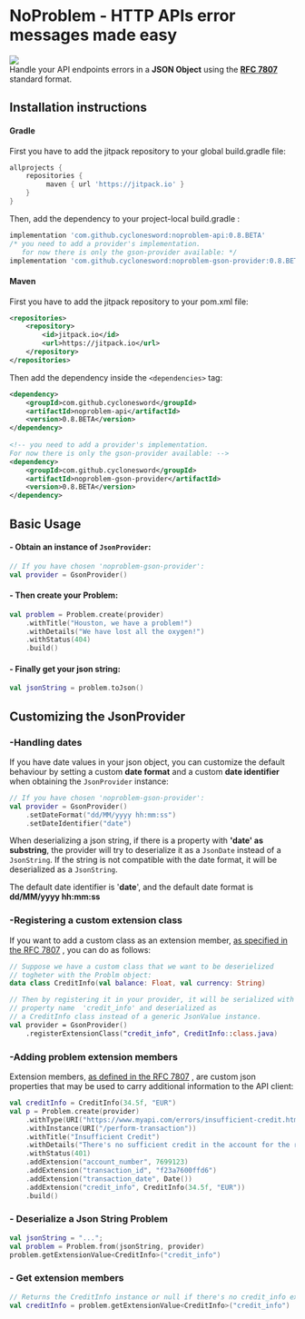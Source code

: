 # NoProblem - HTTP APIs error messages made easy
[![](https://jitpack.io/v/cyclonesword/android-view-slider.svg)](https://jitpack.io/#cyclonesword/android-view-slider) <br>
Handle your API endpoints errors in  a ****JSON**  Object** using the **[RFC 7807](https://tools.ietf.org/html/rfc7807)** standard format.



## Installation instructions

#### Gradle
First you have to add the jitpack repository to your global build.gradle file:
``` groovy
allprojects {
    repositories {
         maven { url 'https://jitpack.io' }
    }
}
```


Then, add the dependency to your project-local build.gradle :
``` groovy
implementation 'com.github.cyclonesword:noproblem-api:0.8.BETA'
/* you need to add a provider's implementation.
   for now there is only the gson-provider available: */
implementation 'com.github.cyclonesword:noproblem-gson-provider:0.8.BETA'
```
#### Maven
First you have to add the jitpack repository to your pom.xml file:
``` xml
<repositories>
    <repository>
        <id>jitpack.io</id>
        <url>https://jitpack.io</url>
    </repository>
</repositories>
```
Then add the dependency inside the `<dependencies>` tag:
``` xml
<dependency>  
	<groupId>com.github.cyclonesword</groupId>  
	<artifactId>noproblem-api</artifactId>  
	<version>0.8.BETA</version>  
</dependency>  
  
<!-- you need to add a provider's implementation. 
For now there is only the gson-provider available: -->  
<dependency>  
	<groupId>com.github.cyclonesword</groupId>  
	<artifactId>noproblem-gson-provider</artifactId>  
	<version>0.8.BETA</version>  
</dependency>
```

## Basic Usage

#### - Obtain an instance of `JsonProvider`:
``` kotlin
// If you have chosen 'noproblem-gson-provider': 
val provider = GsonProvider()  
```

#### - Then create your Problem:
``` kotlin
val problem = Problem.create(provider)  
    .withTitle("Houston, we have a problem!")  
    .withDetails("We have lost all the oxygen!")  
    .withStatus(404)  
    .build()  
```

#### - Finally get your json string:
``` kotlin
val jsonString = problem.toJson()
 ```

## Customizing the JsonProvider

### -Handling dates
If you have date values in your json object, you can customize the default behaviour by setting a custom **date format** and a custom **date identifier** when obtaining the `JsonProvider` instance:
``` kotlin
// If you have chosen 'noproblem-gson-provider': 
val provider = GsonProvider()
	.setDateFormat("dd/MM/yyyy hh:mm:ss")  
	.setDateIdentifier("date")  
```
When deserializing a json string, if there is a property with **'date' as substring**, the provider will try to deserialize it as a `JsonDate` instead of a `JsonString`. If the string is not compatible with the date format, it will be deserialized as a `JsonString`.

The default date identifier is '**date**', and the default date format is **dd/MM/yyyy hh:mm:ss** 

### -Registering a custom extension class 
If you want to add a custom class as an extension member, [as specified in the RFC 7807](https://tools.ietf.org/html/rfc7807#page-6) , you can do as follows:
``` kotlin
// Suppose we have a custom class that we want to be deserielized 
// togheter with the Problm object:
data class CreditInfo(val balance: Float, val currency: String)

// Then by registering it in your provider, it will be serialized with the 
// property name  'credit_info' and deserialized as 
// a CreditInfo class instead of a generic JsonValue instance.
val provider = GsonProvider()
	.registerExtensionClass("credit_info", CreditInfo::class.java) 
```

### -Adding problem extension members
Extension members, [as defined in the  RFC 7807](https://tools.ietf.org/html/rfc7807#page-6) , are custom json properties that may be used to carry additional information to the API client: 
``` kotlin
val creditInfo = CreditInfo(34.5f, "EUR")
val p = Problem.create(provider)  
    .withType(URI("https://www.myapi.com/errors/insufficient-credit.html"))  
    .withInstance(URI("/perform-transaction"))  
    .withTitle("Insufficient Credit")  
    .withDetails("There's no sufficient credit in the account for the requested transaction")  
    .withStatus(401)  
    .addExtension("account_number", 7699123)  
    .addExtension("transaction_id", "f23a7600ffd6")  
    .addExtension("transaction_date", Date())  
    .addExtension("credit_info", CreditInfo(34.5f, "EUR"))  
    .build()
```

### - Deserialize a Json String Problem

``` kotlin
val jsonString = "...";  
val problem = Problem.from(jsonString, provider)
problem.getExtensionValue<CreditInfo>("credit_info")
```
### - Get extension members


``` kotlin
// Returns the CreditInfo instance or null if there's no credit_info extension member
val creditInfo = problem.getExtensionValue<CreditInfo>("credit_info")
```
